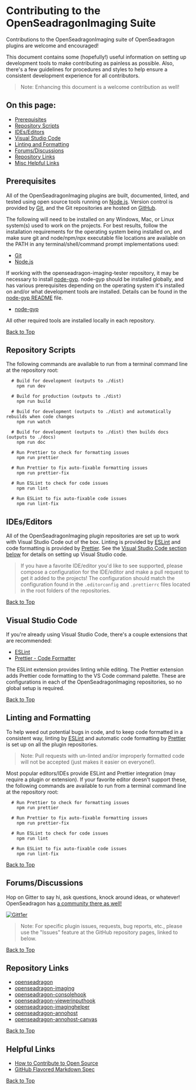 # Contributing to the OpenSeadragonImaging Suite

Contributions to the OpenSeadragonImaging suite of OpenSeadragon plugins are welcome and encouraged!

This document contains some (hopefully!) useful information on setting up development tools to make contributing as painless as possible. Also, there's a few guidelines for procedures and styles to help ensure a consistent development experience for all contributors.

> Note: Enhancing this document is a welcome contribution as well!

## On this page:

- [Prerequisites](#Prerequisites)
- [Repository Scripts](#Repository%20Scripts)
- [IDEs/Editors](#IDEs/Editors)
- [Visual Studio Code](#Visual%20Studio%20Code)
- [Linting and Formatting](#Linting%20and%20Formatting)
- [Forums/Discussions](#Forums/Discussions)
- [Repository Links](#Repository%20Links)
- [Misc Helpful Links](#Helpful%20Links)

## Prerequisites

All of the OpenSeadragonImaging plugins are built, documented, linted, and tested using open source tools running on [Node.js](https://nodejs.org/). Version control is provided by [Git](https://git-scm.com/), and the Git repositories are hosted on [GitHub](https://github.com/).

The following will need to be installed on any Windows, Mac, or Linux system(s) used to work on the projects. For best results, follow the installation requirements for the operating system being installed on, and make sure git and node/npm/npx executable file locations are available on the PATH in any terminal/shell/command prompt implementations used:

- [Git](https://git-scm.com/)
- [Node.js](https://nodejs.org/)

If working with the openseadragon-imaging-tester repository, it may be necessary to install [node-gyp](https://github.com/nodejs/node-gyp). node-gyp should be installed globally, and has various prerequisites depending on the operating system it's installed on and/or what development tools are installed. Details can be found in the [node-gyp README](https://github.com/nodejs/node-gyp/blob/master/README.md) file.

- [node-gyp](https://github.com/nodejs/node-gyp)

All other required tools are installed locally in each repository.

[Back to Top](#Contributing%20to%20the%20OpenSeadragonImaging%20Suite)

## Repository Scripts

The following commands are available to run from a terminal command line at the repository root:

```
  # Build for development (outputs to ./dist)
    npm run dev

  # Build for production (outputs to ./dist)
    npm run build

  # Build for development (outputs to ./dist) and automatically rebuilds when code changes
    npm run watch

  # Build for development (outputs to ./dist) then builds docs (outputs to ./docs)
    npm run doc

  # Run Prettier to check for formatting issues
    npm run prettier

  # Run Prettier to fix auto-fixable formatting issues
    npm run prettier-fix

  # Run ESLint to check for code issues
    npm run lint

  # Run ESLint to fix auto-fixable code issues
    npm run lint-fix
```

## IDEs/Editors

All of the OpenSeadragonImaging plugin repositories are set up to work with Visual Studio Code out of the box. Linting is provided by [ESLint](https://eslint.org/) and code formatting is provided by [Prettier](https://prettier.io/). See the [Visual Studio Code section below](#Visual%20Studio%20Code) for details on setting up Visual Studio code.

> If you have a favorite IDE/editor you'd like to see supported, please compose a configuration for the IDE/editor and make a pull request to get it added to the projects! The configuration should match the configuration found in the `.editorconfig` and `.prettierrc` files located in the root folders of the repositories.

[Back to Top](#Contributing%20to%20the%20OpenSeadragonImaging%20Suite)

## Visual Studio Code

If you're already using Visual Studio Code, there's a couple extensions that are recommended:

- [ESLint](https://marketplace.visualstudio.com/items?itemName=dbaeumer.vscode-eslint)
- [Prettier - Code Formatter](https://marketplace.visualstudio.com/items?itemName=esbenp.prettier-vscode)

The ESLint extension provides linting while editing. The Prettier extension adds Prettier code formatting to the VS Code command palette. These are configurations in each of the OpenSeadragonImaging repositories, so no global setup is required.

[Back to Top](#Contributing%20to%20the%20OpenSeadragonImaging%20Suite)

## Linting and Formatting

To help weed out potential bugs in code, and to keep code formatted in a consistent way, linting by [ESLint](https://eslint.org/) and automatic code formatting by [Prettier](https://prettier.io/) is set up on all the plugin repositories.

> Note: Pull requests with un-linted and/or improperly formatted code will not be accepted (just makes it easier on everyone!).

Most popular editors/IDEs provide ESLint and Prettier integration (may require a plugin or extension). If your favorite editor doesn't support these, the following commands are available to run from a terminal command line at the repository root:

```
  # Run Prettier to check for formatting issues
    npm run prettier

  # Run Prettier to fix auto-fixable formatting issues
    npm run prettier-fix

  # Run ESLint to check for code issues
    npm run lint

  # Run ESLint to fix auto-fixable code issues
    npm run lint-fix
```

[Back to Top](#Contributing%20to%20the%20OpenSeadragonImaging%20Suite)

## Forums/Discussions

Hop on Gitter to say hi, ask questions, knock around ideas, or whatever! OpenSeadragon has [a community there as well!](https://gitter.im/openseadragon/openseadragon)

[![Gitt1er](https://badges.gitter.im/Join_Chat.svg)](https://gitter.im/msalsbery/OpenSeadragonImaging?utm_source=badge&utm_medium=badge&utm_campaign=pr-badge&utm_content=badge)

> Note: For specific plugin issues, requests, bug reports, etc., please use the "Issues" feature at the GitHub repository pages, linked to below.

[Back to Top](#Contributing%20to%20the%20OpenSeadragonImaging%20Suite)

## Repository Links

- [openseadragon](https://github.com/openseadragon/openseadragon)
- [openseadragon-imaging](https://github.com/openseadragon-imaging/openseadragon-imaging)
- [openseadragon-consolehook](https://github.com/openseadragon-imaging/openseadragon-consolehook)
- [openseadragon-viewerinputhook](https://github.com/openseadragon-imaging/openseadragon-viewerinputhook)
- [openseadragon-imaginghelper](https://github.com/openseadragon-imaging/openseadragon-imaginghelper)
- [openseadragon-annohost](https://github.com/openseadragon-imaging/openseadragon-annohost)
- [openseadragon-annohost-canvas](https://github.com/openseadragon-imaging/openseadragon-annohost-canvas)

[Back to Top](#Contributing%20to%20the%20OpenSeadragonImaging%20Suite)

## Helpful Links

- [How to Contribute to Open Source](https://opensource.guide/how-to-contribute/)
- [GitHub Flavored Markdown Spec](https://github.github.com/gfm/)

[Back to Top](#Contributing%20to%20the%20OpenSeadragonImaging%20Suite)
